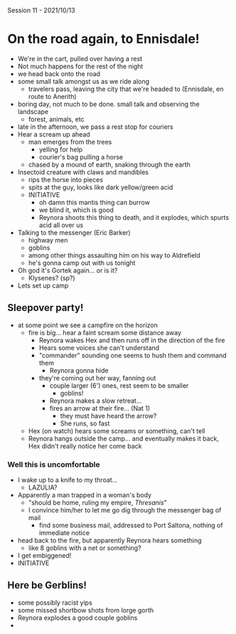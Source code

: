 Session 11 - 2021/10/13

# On the road again, to Ennisdale!

- We're in the cart, pulled over having a rest
- Not much happens for the rest of the night
- we head back onto the road
- some small talk amongst us as we ride along
  - travelers pass, leaving the city that we're headed to (Ennisdale, en route to Anerith)
- boring day, not much to be done. small talk and observing the landscape
  - forest, animals, etc
- late in the afternoon, we pass a rest stop for couriers
- Hear a scream up ahead 
  - man emerges from the trees
    - yelling for help
    - courier's bag pulling a horse
  - chased by a mound of earth, snaking through the earth
- Insectoid creature with claws and mandibles
  - rips the horse into pieces
  - spits at the guy, looks like dark yellow/green acid
  - INITIATIVE
    - oh damn this mantis thing can burrow
    - we blind it, which is good
    - Reynora shoots this thing to death, and it explodes, which spurts acid all over us
- Talking to the messenger (Eric Barker)
  - highway men
  - goblins
  - among other things assaulting him on his way to Aldrefield
  - he's gonna camp out with us tonight
- Oh god it's Gortek again... or is it?
  - Klysenes? (sp?)
- Lets set up camp

## Sleepover party!

- at some point we see a campfire on the horizon
  - fire is big... hear a faint scream some distance away
    - Reynora wakes Hex and then runs off in the direction of the fire
    - Hears some voices she can't understand
    - "commander" sounding one seems to hush them and command them
      - Reynora gonna hide
    - they're coming out her way, fanning out
      - couple larger (6') ones, rest seem to be smaller
        - goblins!
      - Reynora makes a slow retreat...
      - fires an arrow at their fire... (Nat 1)
        - they must have heard the arrow? 
        - She runs, so fast
  - Hex (on watch) hears some screams or something, can't tell
  - Reynora hangs outside the camp... and eventually makes it back, Hex didn't really notice her come back
  
### Well this is uncomfortable
  - I wake up to a knife to my throat...
    - LAZULIA?
  - Apparently a man trapped in a woman's body
    - "should be home, ruling my empire, *Thresanis*"
    - I convince him/her to let me go dig through the messenger bag of mail
      - find some business mail, addressed to Port Saltona, nothing of immediate notice
  - head back to the fire, but apparently Reynora hears something
    - like 8 goblins with a net or something?
  - I get embiggened!
  - INITIATIVE

## Here be Gerblins!
- some possibly racist yips
- some missed shortbow shots from lorge gorth
- Reynora explodes a good couple goblins
- 